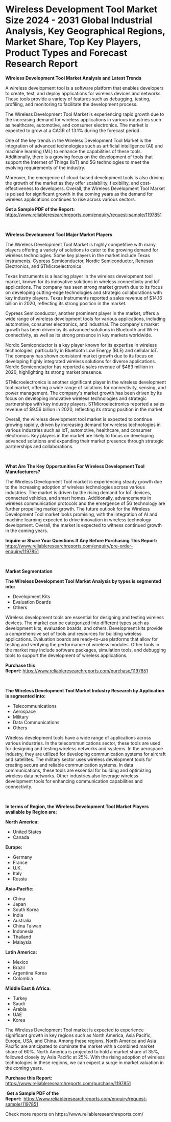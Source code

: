 <p><h1>Wireless Development Tool Market Size 2024 - 2031 Global Industrial Analysis, Key Geographical Regions, Market Share, Top Key Players, Product Types and Forecast Research Report</h1></p><p><strong>Wireless Development Tool Market Analysis and Latest Trends</strong></p>
<p><p>A wireless development tool is a software platform that enables developers to create, test, and deploy applications for wireless devices and networks. These tools provide a variety of features such as debugging, testing, profiling, and monitoring to facilitate the development process.</p><p>The Wireless Development Tool Market is experiencing rapid growth due to the increasing demand for wireless applications in various industries such as healthcare, automotive, and consumer electronics. The market is expected to grow at a CAGR of 13.1% during the forecast period.</p><p>One of the key trends in the Wireless Development Tool Market is the integration of advanced technologies such as artificial intelligence (AI) and machine learning (ML) to enhance the capabilities of these tools. Additionally, there is a growing focus on the development of tools that support the Internet of Things (IoT) and 5G technologies to meet the evolving requirements of the industry.</p><p>Moreover, the emergence of cloud-based development tools is also driving the growth of the market as they offer scalability, flexibility, and cost-effectiveness to developers. Overall, the Wireless Development Tool Market is poised for significant growth in the coming years as the demand for wireless applications continues to rise across various sectors.</p></p>
<p><strong>Get a Sample PDF of the Report:&nbsp;</strong> <a href="https://www.reliableresearchreports.com/enquiry/request-sample/1197851">https://www.reliableresearchreports.com/enquiry/request-sample/1197851</a></p>
<p>&nbsp;</p>
<p><strong>Wireless Development Tool Major Market Players</strong></p>
<p><p>The Wireless Development Tool Market is highly competitive with many players offering a variety of solutions to cater to the growing demand for wireless technologies. Some key players in the market include Texas Instruments, Cypress Semiconductor, Nordic Semiconductor, Renesas Electronics, and STMicroelectronics.</p><p>Texas Instruments is a leading player in the wireless development tool market, known for its innovative solutions in wireless connectivity and IoT applications. The company has seen strong market growth due to its focus on developing cutting-edge technologies and strategic collaborations with key industry players. Texas Instruments reported a sales revenue of $14.16 billion in 2020, reflecting its strong position in the market.</p><p>Cypress Semiconductor, another prominent player in the market, offers a wide range of wireless development tools for various applications, including automotive, consumer electronics, and industrial. The company's market growth has been driven by its advanced solutions in Bluetooth and Wi-Fi connectivity, as well as its strong presence in key markets worldwide.</p><p>Nordic Semiconductor is a key player known for its expertise in wireless technologies, particularly in Bluetooth Low Energy (BLE) and cellular IoT. The company has shown consistent market growth due to its focus on developing highly integrated wireless solutions for diverse applications. Nordic Semiconductor has reported a sales revenue of $483 million in 2020, highlighting its strong market presence.</p><p>STMicroelectronics is another significant player in the wireless development tool market, offering a wide range of solutions for connectivity, sensing, and power management. The company's market growth has been driven by its focus on developing innovative wireless technologies and strategic partnerships with key industry players. STMicroelectronics reported a sales revenue of $9.56 billion in 2020, reflecting its strong position in the market.</p><p>Overall, the wireless development tool market is expected to continue growing rapidly, driven by increasing demand for wireless technologies in various industries such as IoT, automotive, healthcare, and consumer electronics. Key players in the market are likely to focus on developing advanced solutions and expanding their market presence through strategic partnerships and collaborations.</p></p>
<p>&nbsp;</p>
<p><strong>What Are The Key Opportunities For Wireless Development Tool Manufacturers?</strong></p>
<p><p>The Wireless Development Tool market is experiencing steady growth due to the increasing adoption of wireless technologies across various industries. The market is driven by the rising demand for IoT devices, connected vehicles, and smart homes. Additionally, advancements in wireless communication protocols and the emergence of 5G technology are further propelling market growth. The future outlook for the Wireless Development Tool market looks promising, with the integration of AI and machine learning expected to drive innovation in wireless technology development. Overall, the market is expected to witness continued growth in the coming years.</p></p>
<p><strong>Inquire or Share Your Questions If Any Before Purchasing This Report:</strong> <a href="https://www.reliableresearchreports.com/enquiry/pre-order-enquiry/1197851">https://www.reliableresearchreports.com/enquiry/pre-order-enquiry/1197851</a></p>
<p>&nbsp;</p>
<p><strong>Market Segmentation</strong></p>
<p><strong>The Wireless Development Tool Market Analysis by types is segmented into:</strong></p>
<p><ul><li>Development Kits</li><li>Evaluation Boards</li><li>Others</li></ul></p>
<p><p>Wireless development tools are essential for designing and testing wireless devices. The market can be categorized into different types such as development kits, evaluation boards, and others. Development kits provide a comprehensive set of tools and resources for building wireless applications. Evaluation boards are ready-to-use platforms that allow for testing and verifying the performance of wireless modules. Other tools in the market may include software packages, simulation tools, and debugging tools to support the development of wireless applications.</p></p>
<p><strong>Purchase this Report:&nbsp;</strong><a href="https://www.reliableresearchreports.com/purchase/1197851">https://www.reliableresearchreports.com/purchase/1197851</a></p>
<p>&nbsp;</p>
<p><strong>The Wireless Development Tool Market Industry Research by Application is segmented into:</strong></p>
<p><ul><li>Telecommunications</li><li>Aerospace</li><li>Military</li><li>Data Communications</li><li>Others</li></ul></p>
<p><p>Wireless development tools have a wide range of applications across various industries. In the telecommunications sector, these tools are used for designing and testing wireless networks and systems. In the aerospace industry, they are utilized for developing communication systems for aircraft and satellites. The military sector uses wireless development tools for creating secure and reliable communication systems. In data communications, these tools are essential for building and optimizing wireless data networks. Other industries also leverage wireless development tools for enhancing communication capabilities and connectivity.</p></p>
<p>&nbsp;</p>
<p><strong>In terms of Region, the Wireless Development Tool Market Players available by Region are:</strong></p>
<p>
    <p> <strong> North America: </strong>
        <ul>
            <li>United States</li>
            <li>Canada</li>
        </ul>
        </p> 
    <p> <strong> Europe: </strong>
        <ul>
            <li>Germany</li>
            <li>France</li>
            <li>U.K.</li>
            <li>Italy</li>
            <li>Russia</li>
        </ul>
        </p> 
    <p> <strong> Asia-Pacific: </strong>
        <ul>
            <li>China</li>
            <li>Japan</li>
            <li>South Korea</li>
            <li>India</li>
            <li>Australia</li>
            <li>China Taiwan</li>
            <li>Indonesia</li>
            <li>Thailand</li>
            <li>Malaysia</li>
        </ul>
        </p> 
    <p> <strong> Latin America: </strong>
        <ul>
            <li>Mexico</li>
            <li>Brazil</li>
            <li>Argentina Korea</li>
            <li>Colombia</li>
        </ul>
        </p> 
    <p> <strong> Middle East & Africa: </strong>
        <ul>
            <li>Turkey</li>
            <li>Saudi</li>
            <li>Arabia</li>
            <li>UAE</li>
            <li>Korea</li>
        </ul>
    </p>
    </p>
<p><p>The Wireless Development Tool market is expected to experience significant growth in key regions such as North America, Asia Pacific, Europe, USA, and China. Among these regions, North America and Asia Pacific are anticipated to dominate the market with a combined market share of 60%. North America is projected to hold a market share of 35%, followed closely by Asia Pacific at 25%. With the rising adoption of wireless technologies in these regions, we can expect a surge in market valuation in the coming years.</p></p>
<p><strong>Purchase this Report: </strong><a href="https://www.reliableresearchreports.com/purchase/1197851">https://www.reliableresearchreports.com/purchase/1197851</a></p>
<p>&nbsp;<strong>Get a Sample PDF of the Report:&nbsp;&nbsp;</strong><a href="https://www.reliableresearchreports.com/enquiry/request-sample/1197851">https://www.reliableresearchreports.com/enquiry/request-sample/1197851</a></p>
<p><strong></strong></p>
<p>Check more reports on https://www.reliableresearchreports.com/</p>
